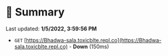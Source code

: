# 📖 Summary
Last updated: **1/5/2022, 3:59:56 PM**

- `GET` [https://Bhadwa-sala.toxicblte.repl.co](https://Bhadwa-sala.toxicblte.repl.co) - **Down** (150ms)

